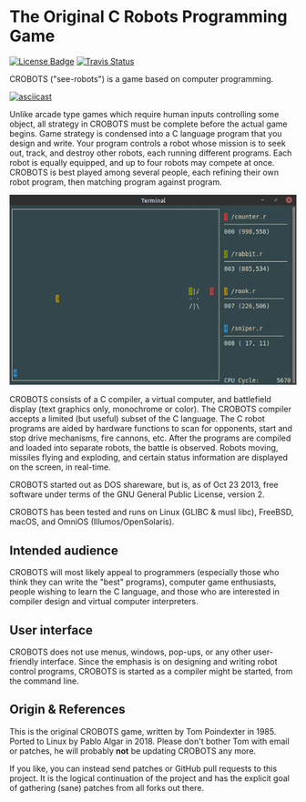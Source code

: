The Original C Robots Programming Game
======================================
[![License Badge][]][License] [![Travis Status][]][Travis]

CROBOTS ("see-robots") is a game based on computer programming.

[![asciicast](https://asciinema.org/a/prHuqNvDdaRShGWDgZ6fH3KOj.svg)](https://asciinema.org/a/prHuqNvDdaRShGWDgZ6fH3KOj)

Unlike arcade type games which require human inputs controlling some
object, all strategy in CROBOTS must be complete before the actual game
begins.  Game strategy is condensed into a C language program that you
design and write.  Your program controls a robot whose mission is to
seek out, track, and destroy other robots, each running different
programs.  Each robot is equally equipped, and up to four robots may
compete at once.  CROBOTS is best played among several people, each
refining their own robot program, then matching program against program.

![C robots action screenshot](doc/crobots.png)

CROBOTS consists of a C compiler, a virtual computer, and battlefield
display (text graphics only, monochrome or color).  The CROBOTS compiler
accepts a limited (but useful) subset of the C language.  The C robot
programs are aided by hardware functions to scan for opponents, start
and stop drive mechanisms, fire cannons, etc.  After the programs are
compiled and loaded into separate robots, the battle is observed.
Robots moving, missiles flying and exploding, and certain status
information are displayed on the screen, in real-time.

CROBOTS started out as DOS shareware, but is, as of Oct 23 2013, free
software under terms of the GNU General Public License, version 2.

CROBOTS has been tested and runs on Linux (GLIBC & musl libc), FreeBSD,
macOS, and OmniOS (Illumos/OpenSolaris).


Intended audience
-----------------

CROBOTS will most likely appeal to programmers (especially those who
think they can write the "best" programs), computer game enthusiasts,
people wishing to learn the C language, and those who are interested in
compiler design and virtual computer interpreters.


User interface
--------------

CROBOTS does not use menus, windows, pop-ups, or any other user-friendly
interface.  Since the emphasis is on designing and writing robot control
programs, CROBOTS is started as a compiler might be started, from the
command line.


Origin & References
-------------------

This is the original CROBOTS game, written by Tom Poindexter in 1985.
Ported to Linux by Pablo Algar in 2018.  Please don't bother Tom with
email or patches, he will probably **not** be updating CROBOTS any more.

If you like, you can instead send patches or GitHub pull requests to
this project.  It is the logical continuation of the project and has the
explicit goal of gathering (sane) patches from all forks out there.

[License]:          https://www.gnu.org/licenses/old-licenses/gpl-2.0.en.html
[License Badge]:    https://img.shields.io/badge/License-GPL%20v2-blue.svg
[Travis]:           https://travis-ci.com/github/troglobit/crobots
[Travis Status]:    https://travis-ci.com/troglobit/crobots.png?branch=main
